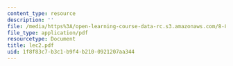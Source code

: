 ```yaml
---
content_type: resource
description: ''
file: /media/https%3A/open-learning-course-data-rc.s3.amazonaws.com/8-871-selected-topics-in-theoretical-particle-physics-branes-and-gauge-theory-dynamics-fall-2004/1f8f83c7b3c1b9f4b2100921207aa344_lec2.pdf
file_type: application/pdf
resourcetype: Document
title: lec2.pdf
uid: 1f8f83c7-b3c1-b9f4-b210-0921207aa344
---
```

